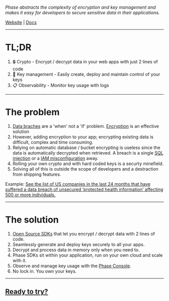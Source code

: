 *Phase abstracts the complexity of encryption and key management and makes it easy for developers to secure sensitive data in their applications.*

[Website](https://phase.dev) |
[Docs](https://docs.phase.dev)

---
# TL;DR
1. 🔒 Crypto - Encrypt / decrypt data in your web apps with just 2 lines of code
2. 🔑 Key management - Easily create, deploy and maintain control of your keys
3. 📋 Observability - Monitor key usage with logs
---
# The problem
1. [Data braches](https://ocrportal.hhs.gov/ocr/breach/breach_report.jsf) are a 'when' not a 'if' problem. [Encryption](https://owasp.org/Top10/A02_2021-Cryptographic_Failures) is an effective solution
2. However, adding encryption to your app; encrypting existing data is difficult, complex and time consuming.
3. Relying on automatic database / bucket encrypting is useless since the data is automatically decrypted when retrieved. A breach is a single [SQL injection](https://owasp.org/Top10/A02_2021-Cryptographic_Failures/#example-attack-scenarios) or a [IAM misconfiguration](https://github.com/nagwww/s3-leaks) away.
4. Rolling your own crypto and with hard coded keys is a securty minefield.
5. Solving all of this is outside the scope of developers and a destraction from shipping features.

Example: [See the list of US companies in the last 24 months that have suffered a data breach of unsecured ‘protected health information’ affecting 500 or more individuals.](https://ocrportal.hhs.gov/ocr/breach/breach_report.jsf)

---
# The solution
1. [Open Source SDKs](https://docs.phase.dev/sdks) that let you encrypt / decrypt data with 2 lines of code.
2. Seamlessly generate and deploy keys securely to all your apps.
3. Decrypt and process data in memory only when you need to.
4. Phase SDKs sit within your application, run on your own cloud and scale with it.
5. Observe and manage key usage with the [Phase Console](https://docs.phase.dev/quickstart).
6. No lock in. You own your keys.

---

## [Ready to try?](https://docs.phase.dev)
